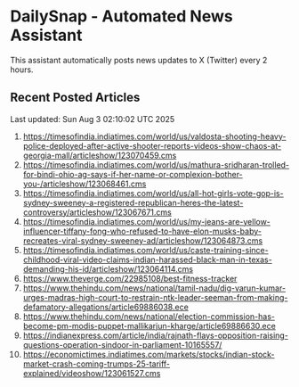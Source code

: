 # DailySnap - Automated News Assistant

This assistant automatically posts news updates to X (Twitter) every 2 hours.

## Recent Posted Articles

Last updated: Sun Aug  3 02:10:02 UTC 2025

1. https://timesofindia.indiatimes.com/world/us/valdosta-shooting-heavy-police-deployed-after-active-shooter-reports-videos-show-chaos-at-georgia-mall/articleshow/123070459.cms
2. https://timesofindia.indiatimes.com/world/us/mathura-sridharan-trolled-for-bindi-ohio-ag-says-if-her-name-or-complexion-bother-you-/articleshow/123068461.cms
3. https://timesofindia.indiatimes.com/world/us/all-hot-girls-vote-gop-is-sydney-sweeney-a-registered-republican-heres-the-latest-controversy/articleshow/123067671.cms
4. https://timesofindia.indiatimes.com/world/us/my-jeans-are-yellow-influencer-tiffany-fong-who-refused-to-have-elon-musks-baby-recreates-viral-sydney-sweeney-ad/articleshow/123064873.cms
5. https://timesofindia.indiatimes.com/world/us/caste-training-since-childhood-viral-video-claims-indian-harassed-black-man-in-texas-demanding-his-id/articleshow/123064114.cms
6. https://www.theverge.com/22985108/best-fitness-tracker
7. https://www.thehindu.com/news/national/tamil-nadu/dig-varun-kumar-urges-madras-high-court-to-restrain-ntk-leader-seeman-from-making-defamatory-allegations/article69886038.ece
8. https://www.thehindu.com/news/national/election-commission-has-become-pm-modis-puppet-mallikarjun-kharge/article69886630.ece
9. https://indianexpress.com/article/india/rajnath-flays-opposition-raising-questions-operation-sindoor-in-parliament-10165557/
10. https://economictimes.indiatimes.com/markets/stocks/indian-stock-market-crash-coming-trumps-25-tariff-explained/videoshow/123061527.cms

